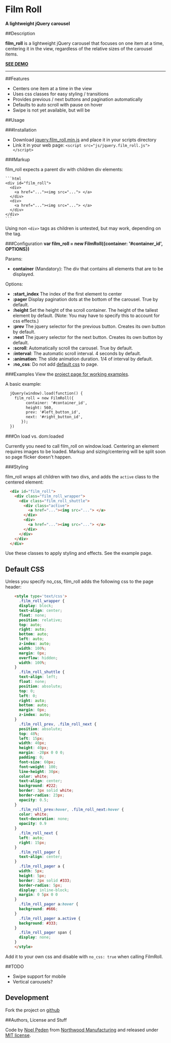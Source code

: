 # Film Roll
**A lightweight jQuery carousel**


##Description

**film_roll** is a lightweight jQuery carousel that focuses on one item at a time, centering it in the view, regardless of the relative sizes of the carousel items.

[**SEE DEMO**](http://film_roll.github.io/)

---

##Features

- Centers one item at a time in the view
- Uses css classes for easy styling / transitions
- Provides previous / next buttons and pagination automatically
- Defaults to auto scroll with pause on hover
- Swipe is not yet available, but will be

##Usage

###Installation

- Download [jquery.film_roll.min.js](https://github.com/straydogstudio/film_roll/js/jquery.film_roll.min.js) and place it in your scripts directory
- Link it in your web page: `<script src="js/jquery.film_roll.js"></script>`

###Markup

film_roll expects a parent div with children div elements:

	```html
	<div id="film_roll">
	  <div>
	    <a href="..."><img src="..."> </a>
	  </div>
	  <div>
	    <a href="..."><img src="..."> </a>
	  </div>
	</div>
	```

Using non `<div>` tags as children is untested, but may work, depending on the tag.

###Configuration
**var film_roll = new FilmRoll({container: '#container_id', OPTIONS})**

Params:

- **container** (Mandatory): The div that contains all elements that are to be displayed.

Options:

- **:start_index** The index of the first element to center
- **:pager** Display pagination dots at the bottom of the carousel. True by default.
- **:height** Set the height of the scroll container. The height of the tallest element by default. (Note: You may have to specify this to account for css effects.)
- **:prev** The jquery selector for the previous button. Creates its own button by default.
- **:next** The jquery selector for the next button. Creates its own button by default.
- **:scroll**: Automatically scroll the carousel. True by default.
- **:interval**: The automatic scroll interval. 4 seconds by default.
- **:animation**: The slide animation duration. 1/4 of interval by default.
- **:no_css**: Do not add [default css](#default-css) to page.

###Examples
View the [project page for working examples](https://film_roll.github.com).

A basic example:

```html
  jQuery(window).load(function() {
  	film_roll = new FilmRoll({
  	     container: '#container_id',
  	     height: 560,
  	     prev: '#left_button_id',
  	     next: '#right_button_id',
  	   });
  })
```

###On load vs. dom:loaded

Currently you need to call film_roll on window.load. Centering an element requires images to be loaded. Markup and sizing/centering will be split soon so page flicker doesn't happen.

###Styling

film_roll wraps all children with two divs, and adds the `active` class to the centered element:

```html
  <div id="film_roll">
    <div class="film_roll_wrapper">
      <div class="film_roll_shuttle">
        <div class="active">
          <a href="..."><img src="..."> </a>
        </div>
        <div>
          <a href="..."><img src="..."> </a>
        </div>
      </div>
    </div>
  </div>
```

Use these classes to apply styling and effects. See the example page.

## Default CSS

Unless you specify no_css, film_roll adds the following css to the page header:

```html
	<style type='text/css'>
	  .film_roll_wrapper {
      display: block;
      text-align: center;
      float: none;
      position: relative;
      top: auto;
      right: auto;
      bottom: auto;
      left: auto;
      z-index: auto;
      width: 100%;
      margin: 0px;
      overflow: hidden;
      width: 100%;
    }
	  .film_roll_shuttle {
      text-align: left;
      float: none;
      position: absolute;
      top: 0;
      left: 0;
      right: auto;
      bottom: auto;
      margin: 0px;
      z-index: auto;
    }
	  .film_roll_prev, .film_roll_next {
      position: absolute;
      top: 48%;
      left: 15px;
      width: 40px;
      height: 40px;
      margin: -20px 0 0 0;
      padding: 0;
      font-size: 60px;
      font-weight: 100;
      line-height: 30px;
      color: white;
      text-align: center;
      background: #222;
      border: 3px solid white;
      border-radius: 23px;
      opacity: 0.5;
    }
	  .film_roll_prev:hover, .film_roll_next:hover {
      color: white;
      text-decoration: none;
      opacity: 0.9
    }
	  .film_roll_next {
      left: auto;
      right: 15px;
    }
	  .film_roll_pager {
      text-align: center;
    }
	  .film_roll_pager a {
      width: 5px;
      height: 5px;
      border: 2px solid #333;
      border-radius: 5px;
      display: inline-block;
      margin: 0 5px 0 0
    }
	  .film_roll_pager a:hover {
      background: #666;
    }
	  .film_roll_pager a.active {
      background: #333;
    }
	  .film_roll_pager span {
      display: none;
    }
	</style>
```

Add it to your own css and disable with `no_css: true` when calling FilmRoll.

##TODO

- Swipe support for mobile
- Vertical carousels?

## Development

Fork the project on [github](https://github.com/straydogstudio/film_roll 'straydogstudio / film_roll on Github')

##Authors, License and Stuff

Code by [Noel Peden](http://straydogstudio.com) from [Northwood Manufacturing](http://northwoodmfg.com) and released under [MIT license](http://www.opensource.org/licenses/mit-license.php).
